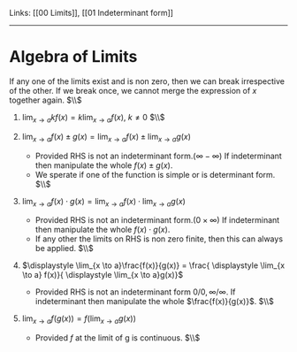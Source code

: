 Links: [[00 Limits]], [[01 Indeterminant form]]
___
# Algebra of Limits
If any one of the limits exist and is non zero, then we can break irrespective of the other.
If we break once, we cannot merge the expression of $x$ together again. 
$\\$

1. $\displaystyle \lim_{x \to a}kf(x) = k\displaystyle \lim_{x \to a} f(x)$, $k\neq 0$
   $\\$

3. $\displaystyle \lim_{x \to a}f(x) \pm g(x) = \lim_{x \to a} f(x) \pm \lim_{x \to a}g(x)$
	- Provided RHS is not an indeterminant form.$(\infty - \infty)$ If indeterminant then manipulate the whole $f(x) \pm g(x)$. 
	- We sperate if one of the function is simple or is determinant form. 
   $\\$

3. $\displaystyle \lim_{x \to a}f(x) \cdot g(x) = \lim_{x \to a} f(x) \cdot \lim_{x \to a}g(x)$
	- Provided RHS is not an indeterminant form.$(0 \times \infty)$ If indeterminant then manipulate the whole $f(x) \cdot g(x)$.
	- If any other the limits on RHS is non zero finite, then this can always be applied.
   $\\$

3. $\displaystyle \lim_{x \to a}\frac{f(x)}{g(x)} =  \frac{ \displaystyle \lim_{x \to a} f(x)}{ \displaystyle \lim_{x \to a}g(x)}$
	- Provided RHS is not an indeterminant form $0/ 0, \infty/\infty$. If indeterminant then manipulate the whole $\frac{f(x)}{g(x)}$.
   $\\$

3. $\displaystyle \lim_{x \to a} f(g(x)) = f\left(\lim_{x \to a} g(x) \right)$
	- Provided $f$ at the limit of g is continuous.
   $\\$




